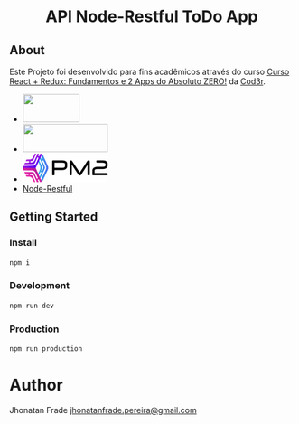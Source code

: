 <p align="center"><h1 align="center">
  API Node-Restful ToDo App
</h1>

## About
Este Projeto foi desenvolvido para fins acadêmicos através do curso [Curso React + Redux: Fundamentos e 2 Apps do Absoluto ZERO!](https://www.udemy.com/course/react-redux-pt/) da [Cod3r](https://github.com/cod3rcursos).


-   <a href="https://expressjs.com/pt-br/"><img src="https://miro.medium.com/max/365/1*Jr3NFSKTfQWRUyjblBSKeg.png" height="50px" width="100px"></a>
-   <a href="https://www.mongodb.com/"><img src="https://miro.medium.com/max/1838/0*Nq8q99O7pbULA6p6.png" height="50px" width="150px"></a>
-   <a href="https://pm2.keymetrics.io/"><img src="https://raw.githubusercontent.com/Unitech/pm2/development/pres/pm2-v4.png" height="50px" width="150px"></a>
-   [Node-Restful](https://www.npmjs.com/package/node-restful)


## Getting Started

### Install
```sh
npm i
```

### Development
```sh
npm run dev
```

### Production
```sh
npm run production
```

# Author

Jhonatan Frade <jhonatanfrade.pereira@gmail.com>